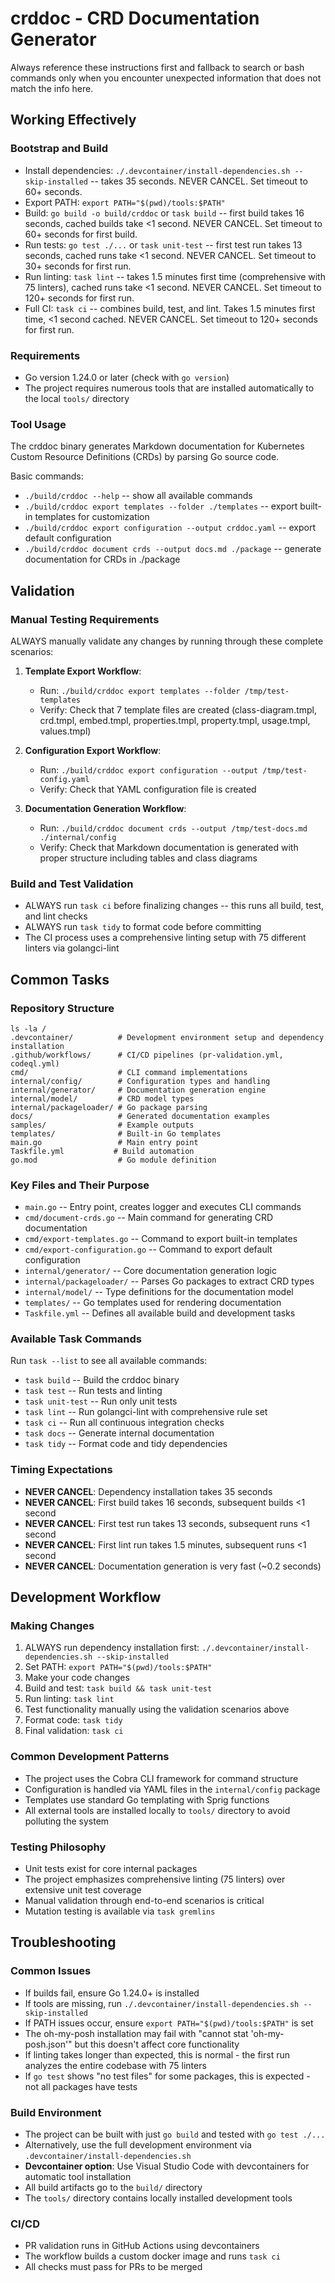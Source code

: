 # crddoc - CRD Documentation Generator

Always reference these instructions first and fallback to search or bash commands only when you encounter unexpected information that does not match the info here.

## Working Effectively

### Bootstrap and Build
- Install dependencies: `./.devcontainer/install-dependencies.sh --skip-installed` -- takes 35 seconds. NEVER CANCEL. Set timeout to 60+ seconds.
- Export PATH: `export PATH="$(pwd)/tools:$PATH"`
- Build: `go build -o build/crddoc` or `task build` -- first build takes 16 seconds, cached builds take <1 second. NEVER CANCEL. Set timeout to 60+ seconds for first build.
- Run tests: `go test ./...` or `task unit-test` -- first test run takes 13 seconds, cached runs take <1 second. NEVER CANCEL. Set timeout to 30+ seconds for first run.
- Run linting: `task lint` -- takes 1.5 minutes first time (comprehensive with 75 linters), cached runs take <1 second. NEVER CANCEL. Set timeout to 120+ seconds for first run.
- Full CI: `task ci` -- combines build, test, and lint. Takes 1.5 minutes first time, <1 second cached. NEVER CANCEL. Set timeout to 120+ seconds for first run.

### Requirements
- Go version 1.24.0 or later (check with `go version`)
- The project requires numerous tools that are installed automatically to the local `tools/` directory

### Tool Usage
The crddoc binary generates Markdown documentation for Kubernetes Custom Resource Definitions (CRDs) by parsing Go source code.

Basic commands:
- `./build/crddoc --help` -- show all available commands
- `./build/crddoc export templates --folder ./templates` -- export built-in templates for customization
- `./build/crddoc export configuration --output crddoc.yaml` -- export default configuration
- `./build/crddoc document crds --output docs.md ./package` -- generate documentation for CRDs in ./package

## Validation

### Manual Testing Requirements
ALWAYS manually validate any changes by running through these complete scenarios:

1. **Template Export Workflow**:
   - Run: `./build/crddoc export templates --folder /tmp/test-templates`
   - Verify: Check that 7 template files are created (class-diagram.tmpl, crd.tmpl, embed.tmpl, properties.tmpl, property.tmpl, usage.tmpl, values.tmpl)

2. **Configuration Export Workflow**:
   - Run: `./build/crddoc export configuration --output /tmp/test-config.yaml`
   - Verify: Check that YAML configuration file is created

3. **Documentation Generation Workflow**:
   - Run: `./build/crddoc document crds --output /tmp/test-docs.md ./internal/config`
   - Verify: Check that Markdown documentation is generated with proper structure including tables and class diagrams

### Build and Test Validation
- ALWAYS run `task ci` before finalizing changes -- this runs all build, test, and lint checks
- ALWAYS run `task tidy` to format code before committing
- The CI process uses a comprehensive linting setup with 75 different linters via golangci-lint

## Common Tasks

### Repository Structure
```
ls -la /
.devcontainer/          # Development environment setup and dependency installation
.github/workflows/      # CI/CD pipelines (pr-validation.yml, codeql.yml)
cmd/                    # CLI command implementations
internal/config/        # Configuration types and handling
internal/generator/     # Documentation generation engine
internal/model/         # CRD model types
internal/packageloader/ # Go package parsing
docs/                   # Generated documentation examples
samples/                # Example outputs
templates/              # Built-in Go templates
main.go                 # Main entry point
Taskfile.yml           # Build automation
go.mod                  # Go module definition
```

### Key Files and Their Purpose
- `main.go` -- Entry point, creates logger and executes CLI commands
- `cmd/document-crds.go` -- Main command for generating CRD documentation
- `cmd/export-templates.go` -- Command to export built-in templates
- `cmd/export-configuration.go` -- Command to export default configuration
- `internal/generator/` -- Core documentation generation logic
- `internal/packageloader/` -- Parses Go packages to extract CRD types
- `internal/model/` -- Type definitions for the documentation model
- `templates/` -- Go templates used for rendering documentation
- `Taskfile.yml` -- Defines all available build and development tasks

### Available Task Commands
Run `task --list` to see all available commands:
- `task build` -- Build the crddoc binary
- `task test` -- Run tests and linting
- `task unit-test` -- Run only unit tests
- `task lint` -- Run golangci-lint with comprehensive rule set
- `task ci` -- Run all continuous integration checks
- `task docs` -- Generate internal documentation
- `task tidy` -- Format code and tidy dependencies

### Timing Expectations
- **NEVER CANCEL**: Dependency installation takes 35 seconds
- **NEVER CANCEL**: First build takes 16 seconds, subsequent builds <1 second
- **NEVER CANCEL**: First test run takes 13 seconds, subsequent runs <1 second  
- **NEVER CANCEL**: First lint run takes 1.5 minutes, subsequent runs <1 second
- **NEVER CANCEL**: Documentation generation is very fast (~0.2 seconds)

## Development Workflow

### Making Changes
1. ALWAYS run dependency installation first: `./.devcontainer/install-dependencies.sh --skip-installed`
2. Set PATH: `export PATH="$(pwd)/tools:$PATH"`
3. Make your code changes
4. Build and test: `task build && task unit-test`
5. Run linting: `task lint`
6. Test functionality manually using the validation scenarios above
7. Format code: `task tidy`
8. Final validation: `task ci`

### Common Development Patterns
- The project uses the Cobra CLI framework for command structure
- Configuration is handled via YAML files in the `internal/config` package
- Templates use standard Go templating with Sprig functions
- All external tools are installed locally to `tools/` directory to avoid polluting the system

### Testing Philosophy
- Unit tests exist for core internal packages
- The project emphasizes comprehensive linting (75 linters) over extensive unit test coverage
- Manual validation through end-to-end scenarios is critical
- Mutation testing is available via `task gremlins`

## Troubleshooting

### Common Issues
- If builds fail, ensure Go 1.24.0+ is installed
- If tools are missing, run `./.devcontainer/install-dependencies.sh --skip-installed`
- If PATH issues occur, ensure `export PATH="$(pwd)/tools:$PATH"` is set
- The oh-my-posh installation may fail with "cannot stat 'oh-my-posh.json'" but this doesn't affect core functionality
- If linting takes longer than expected, this is normal - the first run analyzes the entire codebase with 75 linters
- If `go test` shows "no test files" for some packages, this is expected - not all packages have tests

### Build Environment
- The project can be built with just `go build` and tested with `go test ./...`
- Alternatively, use the full development environment via `.devcontainer/install-dependencies.sh`
- **Devcontainer option**: Use Visual Studio Code with devcontainers for automatic tool installation
- All build artifacts go to the `build/` directory
- The `tools/` directory contains locally installed development tools

### CI/CD
- PR validation runs in GitHub Actions using devcontainers
- The workflow builds a custom docker image and runs `task ci`
- All checks must pass for PRs to be merged